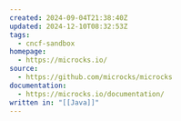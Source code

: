 ```yaml
---
created: 2024-09-04T21:38:40Z
updated: 2024-12-10T08:32:53Z
tags:
  - cncf-sandbox
homepage:
  - https://microcks.io/
source:
  - https://github.com/microcks/microcks
documentation:
  - https://microcks.io/documentation/
written in: "[[Java]]"
---
```

